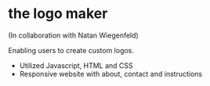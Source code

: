 # the logo maker

(In collaboration with Natan Wiegenfeld)

Enabling users to create custom logos.
* Utilized Javascript, HTML and CSS
* Responsive website with about, contact and instructions
